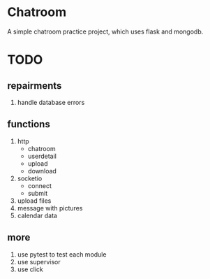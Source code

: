 # Chatroom
A simple chatroom practice project, which uses flask and mongodb.

# TODO
## repairments
1. handle database errors

## functions
1. http
    - chatroom
    - userdetail
    - upload
    - download
2. socketio
    - connect
    - submit
3. upload files
4. message with pictures
5. calendar data

## more
1. use pytest to test each module
2. use supervisor
3. use click
